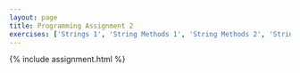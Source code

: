 ```yaml
---
layout: page
title: Programming Assignment 2
exercises: ['Strings 1', 'String Methods 1', 'String Methods 2', 'Strings 3']
---
```


{% include assignment.html %}
